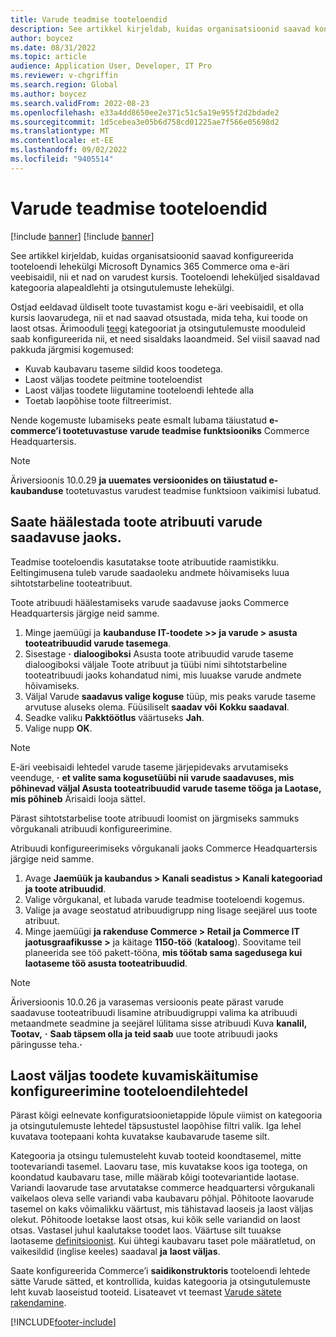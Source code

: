 ```yaml
---
title: Varude teadmise tooteloendid
description: See artikkel kirjeldab, kuidas organisatsioonid saavad konfigureerida tooteloendi lehekülgi Microsoft Dynamics 365 Commerce oma e-äri veebisaidil, nii et nad on varudest kursis.
author: boycez
ms.date: 08/31/2022
ms.topic: article
audience: Application User, Developer, IT Pro
ms.reviewer: v-chgriffin
ms.search.region: Global
ms.author: boycez
ms.search.validFrom: 2022-08-23
ms.openlocfilehash: e33a4dd8650ee2e371c51c5a19e955f2d2bdade2
ms.sourcegitcommit: 1d5cebea3e05b6d758cd01225ae7f566e05698d2
ms.translationtype: MT
ms.contentlocale: et-EE
ms.lasthandoff: 09/02/2022
ms.locfileid: "9405514"
---
```

# <a name="inventory-aware-product-listing"></a>Varude teadmise tooteloendid

[!include [banner](../includes/banner.md)]
[!include [banner](../includes/preview-banner.md)]

See artikkel kirjeldab, kuidas organisatsioonid saavad konfigureerida tooteloendi lehekülgi Microsoft Dynamics 365 Commerce oma e-äri veebisaidil, nii et nad on varudest kursis. Tooteloendi leheküljed sisaldavad kategooria alapealdlehti ja otsingutulemuste lehekülgi.

Ostjad eeldavad üldiselt toote tuvastamist kogu e-äri veebisaidil, et olla kursis laovarudega, nii et nad saavad otsustada, mida teha, kui toode on laost otsas. Ärimooduli [teegi](starter-kit-overview.md) kategooriat ja otsingutulemuste mooduleid saab konfigureerida nii, et need sisaldaks laoandmeid. Sel viisil saavad nad pakkuda järgmisi kogemused:

- Kuvab kaubavaru taseme sildid koos toodetega.
- Laost väljas toodete peitmine tooteloendist
- Laost väljas toodete liigutamine tooteloendi lehtede alla
- Toetab laopõhise toote filtreerimist.

Nende kogemuste lubamiseks peate esmalt lubama täiustatud **e-commerce’i tootetuvastuse varude teadmise funktsiooniks** Commerce Headquartersis.

> [!NOTE]
> Äriversioonis 10.0.29 **ja uuemates versioonides on täiustatud e-kaubanduse** tootetuvastus varudest teadmise funktsioon vaikimisi lubatud.

## <a name="set-up-product-attribute-for-inventory-availability"></a>Saate häälestada toote atribuuti varude saadavuse jaoks.

Teadmise tooteloendis kasutatakse toote atribuutide raamistikku. Eeltingimusena tuleb varude saadaoleku andmete hõivamiseks luua sihtotstarbeline tooteatribuut.

Toote atribuudi häälestamiseks varude saadavuse jaoks Commerce Headquartersis järgige neid samme.

1. Minge jaemüügi ja **kaubanduse IT-toodete \>\> ja varude \> asusta tooteatribuudid varude tasemega**.
1. Sisestage **·** **dialoogiboksi** Asusta toote atribuudid varude taseme dialoogiboksi väljale Toote atribuut ja tüübi nimi sihtotstarbeline tooteatribuudi jaoks kohandatud nimi, mis luuakse varude andmete hõivamiseks.
1. Väljal Varude **saadavus valige koguse** tüüp, mis peaks varude taseme arvutuse aluseks olema. Füüsiliselt **saadav või** **Kokku saadaval**.
1. Seadke valiku **Pakktöötlus** väärtuseks **Jah**.
1. Valige nupp **OK**.

> [!NOTE]
> E-äri veebisaidi lehtedel varude taseme järjepidevaks arvutamiseks veenduge, **·** **et valite sama kogusetüübi nii varude saadavuses, mis põhinevad väljal Asusta tooteatribuudid varude taseme tööga** **ja Laotase, mis põhineb** Ärisaidi looja sättel.

Pärast sihtotstarbelise toote atribuudi loomist on järgmiseks sammuks võrgukanali atribuudi konfigureerimine.

Atribuudi konfigureerimiseks võrgukanali jaoks Commerce Headquartersis järgige neid samme.

1. Avage **Jaemüük ja kaubandus \> Kanali seadistus \> Kanali kategooriad ja toote atribuudid**.
1. Valige võrgukanal, et lubada varude teadmise tooteloendi kogemus.
1. Valige ja avage seostatud atribuudigrupp ning lisage seejärel uus toote atribuut.
1. Minge jaemüügi **ja rakenduse Commerce \> Retail ja Commerce IT jaotusgraafikusse \>** ja käitage **1150-töö** (**kataloog**). Soovitame teil planeerida see töö pakett-tööna, **mis töötab sama sagedusega kui laotaseme töö asusta tooteatribuudid**.

> [!NOTE]
> Äriversioonis 10.0.26 ja varasemas versioonis peate pärast varude saadavuse tooteatribuudi lisamine atribuudigruppi valima ka atribuudi metaandmete seadmine ja seejärel lülitama sisse atribuudi Kuva **kanalil,** **Tootav,** **·** **Saab täpsem olla ja teid saab** uue toote atribuudi jaoks päringusse teha.**·**

## <a name="configure-the-display-behavior-for-out-of-stock-products-on-product-listing-pages"></a>Laost väljas toodete kuvamiskäitumise konfigureerimine tooteloendilehtedel

Pärast kõigi eelnevate konfiguratsioonietappide lõpule viimist on kategooria ja otsingutulemuste lehtedel täpsustustel laopõhise filtri valik. Iga lehel kuvatava tootepaani kohta kuvatakse kaubavarude taseme silt.

Kategooria ja otsingu tulemusteleht kuvab tooteid koondtasemel, mitte tootevariandi tasemel. Laovaru tase, mis kuvatakse koos iga tootega, on koondatud kaubavaru tase, mille määrab kõigi tootevariantide laotase. Variandi laovarude tase arvutatakse commerce headquartersi võrgukanali vaikelaos oleva selle variandi vaba kaubavaru põhjal. Põhitoote laovarude tasemel on kaks võimalikku väärtust, mis tähistavad laoseis ja laost väljas olekut. Põhitoode loetakse laost otsas, kui kõik selle variandid on laost otsas. Vastasel juhul kaalutakse toodet laos. Väärtuse silt tuuakse laotaseme [definitsioonist](inventory-buffers-levels.md). Kui ühtegi kaubavaru taset pole määratletud, on vaikesildid (inglise keeles) saadaval **ja** **laost väljas**.

Saate konfigureerida Commerce’i **saidikonstruktoris** tooteloendi lehtede sätte Varude sätted, et kontrollida, kuidas kategooria ja otsingutulemuste leht kuvab laoseistud tooteid. Lisateavet vt teemast [Varude sätete rakendamine](inventory-settings.md).

[!INCLUDE[footer-include](../includes/footer-banner.md)]
